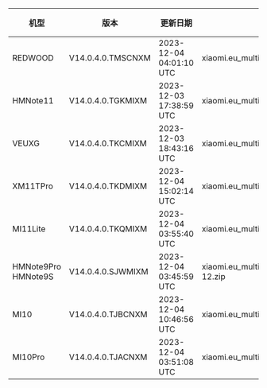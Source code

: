 | 机型 | 版本 | 更新日期 | 文件名 | 大小 | 下载链接 |
| ---- | ---- | ---- | ---- | ---- | ---- |
| REDWOOD | V14.0.4.0.TMSCNXM | 2023-12-04 04:01:10 UTC | xiaomi.eu_multi_REDWOOD_V14.0.4.0.TMSCNXM_v14-13.zip | 4.7 GB | [SourceForge](https://sourceforge.net/projects/xiaomi-eu-multilang-miui-roms/files/xiaomi.eu/MIUI-STABLE-RELEASES/MIUIv14/xiaomi.eu_multi_REDWOOD_V14.0.4.0.TMSCNXM_v14-13.zip/download) |
| HMNote11 | V14.0.4.0.TGKMIXM | 2023-12-03 17:38:59 UTC | xiaomi.eu_multi_HMNote11_V14.0.4.0.TGKMIXM_v14-13.zip | 4.0 GB | [SourceForge](https://sourceforge.net/projects/xiaomi-eu-multilang-miui-roms/files/xiaomi.eu/MIUI-STABLE-RELEASES/MIUIv14/xiaomi.eu_multi_HMNote11_V14.0.4.0.TGKMIXM_v14-13.zip/download) |
| VEUXG | V14.0.4.0.TKCMIXM | 2023-12-03 18:43:16 UTC | xiaomi.eu_multi_VEUXG_V14.0.4.0.TKCMIXM_v14-13.zip | 4.2 GB | [SourceForge](https://sourceforge.net/projects/xiaomi-eu-multilang-miui-roms/files/xiaomi.eu/MIUI-STABLE-RELEASES/MIUIv14/xiaomi.eu_multi_VEUXG_V14.0.4.0.TKCMIXM_v14-13.zip/download) |
| XM11TPro | V14.0.4.0.TKDMIXM | 2023-12-04 15:02:14 UTC | xiaomi.eu_multi_XM11TPro_V14.0.4.0.TKDMIXM_v14-13.zip | 4.9 GB | [SourceForge](https://sourceforge.net/projects/xiaomi-eu-multilang-miui-roms/files/xiaomi.eu/MIUI-STABLE-RELEASES/MIUIv14/xiaomi.eu_multi_XM11TPro_V14.0.4.0.TKDMIXM_v14-13.zip/download) |
| MI11Lite | V14.0.4.0.TKQMIXM | 2023-12-04 03:55:40 UTC | xiaomi.eu_multi_MI11Lite_V14.0.4.0.TKQMIXM_v14-13.zip | 4.0 GB | [SourceForge](https://sourceforge.net/projects/xiaomi-eu-multilang-miui-roms/files/xiaomi.eu/MIUI-STABLE-RELEASES/MIUIv14/xiaomi.eu_multi_MI11Lite_V14.0.4.0.TKQMIXM_v14-13.zip/download) |
| HMNote9Pro HMNote9S | V14.0.4.0.SJWMIXM | 2023-12-04 03:45:59 UTC | xiaomi.eu_multi_HMNote9Pro_HMNote9S_V14.0.4.0.SJWMIXM_v14-12.zip | 3.6 GB | [SourceForge](https://sourceforge.net/projects/xiaomi-eu-multilang-miui-roms/files/xiaomi.eu/MIUI-STABLE-RELEASES/MIUIv14/xiaomi.eu_multi_HMNote9Pro_HMNote9S_V14.0.4.0.SJWMIXM_v14-12.zip/download) |
| MI10 | V14.0.4.0.TJBCNXM | 2023-12-04 10:46:56 UTC | xiaomi.eu_multi_MI10_V14.0.4.0.TJBCNXM_v14-13.zip | 4.4 GB | [SourceForge](https://sourceforge.net/projects/xiaomi-eu-multilang-miui-roms/files/xiaomi.eu/MIUI-STABLE-RELEASES/MIUIv14/xiaomi.eu_multi_MI10_V14.0.4.0.TJBCNXM_v14-13.zip/download) |
| MI10Pro | V14.0.4.0.TJACNXM | 2023-12-04 03:51:08 UTC | xiaomi.eu_multi_MI10Pro_V14.0.4.0.TJACNXM_v14-13.zip | 4.3 GB | [SourceForge](https://sourceforge.net/projects/xiaomi-eu-multilang-miui-roms/files/xiaomi.eu/MIUI-STABLE-RELEASES/MIUIv14/xiaomi.eu_multi_MI10Pro_V14.0.4.0.TJACNXM_v14-13.zip/download) |
